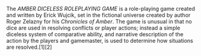 The _AMBER DICELESS ROLEPLAYING GAME_ is a role-playing game created and written by Erick Wujcik, set in the fictional universe created by author Roger Zelazny for his _Chronicles of Amber_. The game is unusual in that no dice are used in resolving conflicts or player actions; instead a simple diceless system of comparative ability, and narrative description of the action by the players and gamemaster, is used to determine how situations are resolved.[1][2]
